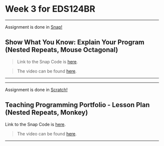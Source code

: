 # Week 3 for EDS124BR

---

Assignment is done in [Snap!](https://snap.berkeley.edu/index)

## Show What You Know: Explain Your Program (Nested Repeats, Mouse Octagonal)

> Link to the Snap Code is [here](https://snap.berkeley.edu/project?username=patelkhushi&projectname=WP_Nested_Repeats).

> The video can be found [here](https://youtu.be/lOZzqMzfhus).

---

---

Assignment is done in [Scratch!](https://scratch.mit.edu)

## Teaching Programming Portfolio - Lesson Plan (Nested Repeats, Monkey)

Link to the Snap Code is [here](https://snap.berkeley.edu/project?username=patelkhushi&projectname=WP_Events).

> The video can be found [here](https://youtu.be/L6RJ2jhZhZA).

---
